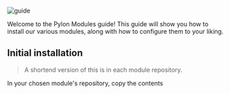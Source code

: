 ![guide](https://socialify.git.ci/pylonmodules/guide/image?description=1&descriptionEditable=How%20to%20install%20Pylon%20Modules&font=Raleway&language=1&name=1&owner=1&pattern=Plus&pulls=1&stargazers=1&theme=Dark)

Welcome to the Pylon Modules guide! This guide will show you how to install our various modules, along with how to configure them to your liking.

## Initial installation
> A shortend version of this is in each module repository.

In your chosen module's repository, copy the contents 
